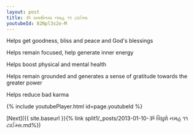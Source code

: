 ```yaml
---
layout: post
title: ૐ સમર્થનયા નમહ ૧૧ ટાઈમ્સ
youtubeId: 82Npl3s2o-M
---
```

 
 
Helps get goodness, bliss and peace and God's blessings
 
Helps remain focused, help generate inner energy 
 
Helps boost physical and mental health 
 
Helps remain grounded and generates a sense of gratitude towards the greater power 
 
Helps reduce bad karma
 
 
 
 


{% include youtubePlayer.html id=page.youtubeId %}
 
[Next]({{ site.baseurl }}{% link  split1/_posts/2013-01-10-ૐ વિધુશે નમહ ૧૧ ટાઈમ્સ.md%})
 
